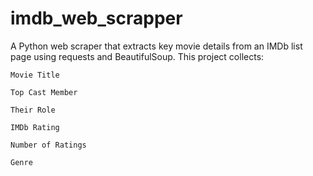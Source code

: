 # imdb_web_scrapper
A Python web scraper that extracts key movie details from an IMDb list page using requests and BeautifulSoup.
This project collects:

    Movie Title

    Top Cast Member

    Their Role

    IMDb Rating

    Number of Ratings

    Genre
